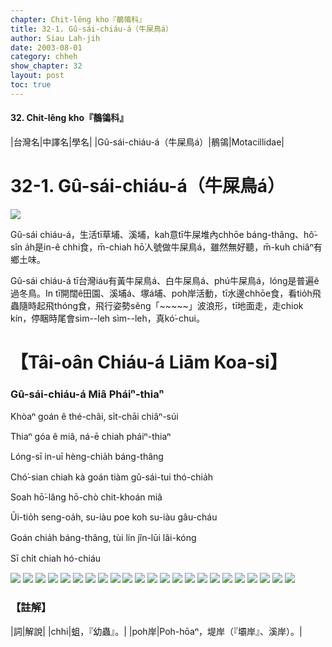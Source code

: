 ```yaml
---
chapter: Chit-lêng kho『鶺鴒科』
title: 32-1. Gû-sái-chiáu-á（牛屎鳥á）
author: Siau Lah-jih
date: 2003-08-01
category: chheh
show_chapter: 32
layout: post
toc: true
---
```


#### 32. Chit-lêng kho『鶺鴒科』


|台灣名|中譯名|學名|
|Gû-sái-chiáu-á（牛屎鳥á）|鶺鴒|Motacillidae|

# 32-1. Gû-sái-chiáu-á（牛屎鳥á）

![](../too5/32/32-1-5.Gû-sái-chiáu-á.jpg)


Gû-sái chiáu-á，生活tī草埔、溪埔，kah意tī牛屎堆內chhōe  báng-thâng、hô͘-sîn a̍h是in-ê chhi食，m̄-chiah hō͘人號做牛屎鳥á，雖然無好聽，m̄-kuh chiâⁿ有鄉土味。

Gû-sái chiáu-á tī台灣iáu有黃牛屎鳥á、白牛屎鳥á、phú牛屎鳥á，lóng是普遍ê過冬鳥。In tī開闊ê田園、溪埔á、塚á埔、poh岸活動，tī水邊chhōe食，看tio̍h飛蟲隨時起飛thóng食，飛行姿勢sêng「~~~~~」波浪形，tī地面走，走chiok kín，停睏時尾會sìm--leh sìm--leh，真kó͘-chui。




# 【Tâi-oân Chiáu-á Liām Koa-si】

### **Gû-sái-chiáu-á Miâ Pháiⁿ-thiaⁿ**

Khòaⁿ goán ê thé-châi, si̍t-chāi chiâⁿ-súi

Thiaⁿ góa ê miâ, ná-ē chiah pháiⁿ-thiaⁿ

Lóng-sī in-uī hèng-chia̍h báng-thâng

Chó͘-sian chiah kà goán tiàm gû-sái-tui thó-chia̍h

Soah hō͘-lâng hō-chò chit-khoán miâ

Ūi-tio̍h seng-oa̍h, su-iàu poe koh su-iàu gâu-cháu

Goán chia̍h báng-thâng, tùi lín jîn-lūi lâi-kóng

Sī chi̍t chiah hó-chiáu


![](../too5/32/32-1-6.Gû-sái-chiáu-á.jpg)
![](../too5/32/32-1-7.Gû-sái-chiáu-á.jpg)
![](../too5/32/32-1-3.Gû-sái-chiáu-á.jpg)
![](../too5/32/32-1-21.Gû-sái-chiáu-á.jpg)
![](../too5/32/32-1-22.Gû-sái-chiáu-á.jpg)
![](../too5/32/32-1-23.Gû-sái-chiáu-á.jpg)
![](../too5/32/32-1-24.Gû-sái-chiáu-á.jpg)
![](../too5/32/32-1-2.Gû-sái-chiáu-á.jpg)
![](../too5/32/32-1-8.Gû-sái-chiáu-á.jpg)
![](../too5/32/32-1-9.Gû-sái-chiáu-á.jpg)
![](../too5/32/32-1-10.Gû-sái-chiáu-á.jpg)
![](../too5/32/32-1-11.Gû-sái-chiáu-á.jpg)
![](../too5/32/32-1-12.Gû-sái-chiáu-á.jpg)
![](../too5/32/32-1-15.Gû-sái-chiáu-á.jpg)
![](../too5/32/32-1-16.Gû-sái-chiáu-á.jpg)
![](../too5/32/32-1-17.Gû-sái-chiáu-á.jpg)
![](../too5/32/32-1-18.Gû-sái-chiáu-á.jpg)
![](../too5/32/32-1-19.Gû-sái-chiáu-á.jpg)
![](../too5/32/32-1-20.Gû-sái-chiáu-á.jpg)
![](../too5/32/32-1-14.Gû-sái-chiáu-á.jpg)
![](../too5/32/32-1-13.Gû-sái-chiáu-á.jpg)
![](../too5/32/32-1-1.Gû-sái-chiáu-á.jpg)
![](../too5/32/32-1-4.Gû-sái-chiáu-á.jpg)



### 【註解】

|詞|解說|
|chhi|蛆，『幼蟲』。|
|poh岸|Poh-hōaⁿ，堤岸（『壩岸』、溪岸）。|




